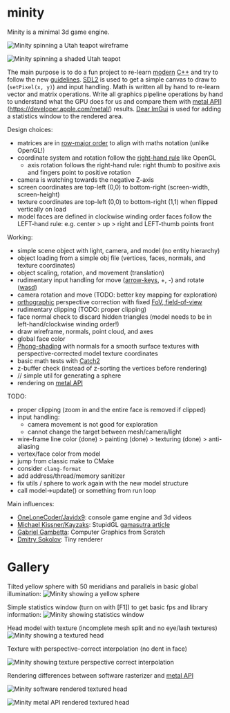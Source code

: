 # minity
Minity is a minimal 3d game engine.

![Minity spinning a Utah teapot wireframe](./doc/img/minity-utah-teapot.png "Minity spinning a Utah teapot wireframe")

![Minity spinning a shaded Utah teapot](./doc/img/minity-utah-teapot-shaded.png "Minity spinning a shaded Utah teapot")

The main purpose is to do a fun project to re-learn [modern](https://docs.microsoft.com/en-us/cpp/cpp/welcome-back-to-cpp-modern-cpp?view=vs-2019) [C++](https://isocpp.org/) and try to follow the new [guidelines](http://isocpp.github.io/CppCoreGuidelines/CppCoreGuidelines). [SDL2](https://www.libsdl.org/) is used to get a simple canvas to draw to (`setPixel(x, y)`) and input handling. Math is written all by hand to re-learn vector and matrix operations. Write all graphics pipeline operations by hand to understand what the GPU does for us and compare them with [metal API](https://developer.apple.com/metal/)](https://developer.apple.com/metal/) results. [Dear ImGui](https://github.com/ocornut/imgui) is used for adding a statistics window to the rendered area.

Design choices:
 * matrices are in [row-major order](https://en.wikipedia.org/wiki/Row-_and_column-major_order) to align with maths notation (unlike OpenGL!)
 * coordinate system and rotation follow the [right-hand rule](https://en.wikipedia.org/wiki/Cartesian_coordinate_system) like OpenGL
   * axis rotation follows the right-hand rule: right thumb to positive axis and fingers point to positive rotation
 * camera is watching towards the negative Z-axis
 * screen coordinates are top-left (0,0) to bottom-right (screen-width, screen-height)
 * texture coordinates are top-left (0,0) to bottom-right (1,1) when flipped vertically on load
 * model faces are defined in clockwise winding order
faces follow the LEFT-hand rule: e.g. center > up > right and LEFT-thumb points front

Working:
 * simple scene object with light, camera, and model (no entity hierarchy)
 * object loading from a simple obj file (vertices, faces, normals, and texture coordinates)
 * object scaling, rotation, and movement (translation)
 * rudimentary input handling for move ([arrow-keys](https://en.wikipedia.org/wiki/Arrow_keys), +, -) and rotate ([wasd](https://en.wikipedia.org/wiki/Arrow_keys#WASD_keys))
 * camera rotation and move (TODO: better key mapping for exploration)
 * [orthographic](https://en.wikipedia.org/wiki/Orthographic_projection) perspective correction with fixed [FoV, field-of-view](https://en.wikipedia.org/wiki/Angle_of_view)
 * rudimentary clipping (TODO: proper clipping)
 * face normal check to discard hidden triangles (model needs to be in left-hand/clockwise winding order!)
 * draw wireframe, normals, point cloud, and axes
 * global face color
 * [Phong-shading](https://en.wikipedia.org/wiki/Phong_shading) with normals for a smooth surface
textures with perspective-corrected model texture coordinates
 * basic math tests with [Catch2](https://github.com/catchorg/Catch2)
 * z-buffer check (instead of z-sorting the vertices before rendering)
 * // simple util for generating a sphere
 * rendering on [metal API](https://developer.apple.com/metal/)

TODO:
 * proper clipping (zoom in and the entire face is removed if clipped)
 * input handling:
   * camera movement is not good for exploration
   * cannot change the target between mesh/camera/light
 * wire-frame line color (done) > painting (done) > texturing (done) > anti-aliasing
 * vertex/face color from model
 * jump from classic make to CMake
 * consider `clang-format`
 * add address/thread/memory sanitizer
 * fix utils / sphere to work again with the new model structure
 * call model->update() or something from run loop

Main influences:
 * [OneLoneCoder/Javidx9](https://github.com/OneLoneCoder): console game engine and 3d videos
 * [Michael Kissner/Kayzaks](https://github.com/Kayzaks): StupidGL [gamasutra article](https://gamasutra.com/blogs/MichaelKissner/20160112/263097/Writing_a_Game_Engine_from_Scratch__Part_4_Graphics_Library.php)
 * [Gabriel Gambetta](https://gabrielgambetta.com/computer-graphics-from-scratch/): Computer Graphics from Scratch
 * [Dmitry Sokolov](https://github.com/ssloy/tinyrenderer): Tiny renderer

# Gallery

Tilted yellow sphere with 50 meridians and parallels in basic global illumination:
![Minity showing a yellow sphere](./doc/img/minity-50-50-yellow-sphere.png "Minity showing a yellow sphere")

Simple statistics window (turn on with [F1]) to get basic fps and library information:
![Minity showing statistics window](./doc/img/minity-stats-window.png "Minity showing statistics window")

Head model with texture (incomplete mesh split and no eye/lash textures)
![Minity showing a textured head](./doc/img/minity-head-with-texture.png "Minity showing a head with texture")

Texture with perspective-correct interpolation (no dent in face)

![Minity showing texture perspective correct interpolation](./doc/img/texture_with_perspective_correction.png "Minity showing texture perspective correct interpolation")

Rendering differences between software rasterizer and [metal API](https://developer.apple.com/metal/)

![Minity software rendered textured head](./doc/img/software_rasterizer_head.png "Minity software rendered textured head")

![Minity metal API rendered textured head](./doc/img/metal_head.png "Minity metal API rendered textured head")
